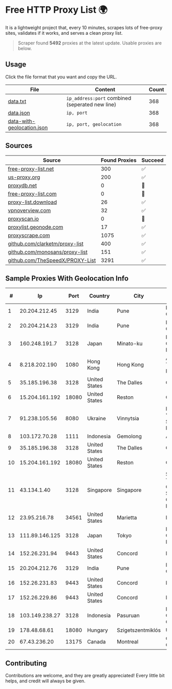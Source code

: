
# Free HTTP Proxy List 🌍

It is a lightweight project that, every 10 minutes, scrapes lots of free-proxy sites, validates if it works, and serves a clean proxy list.


> Scraper found **5492** proxies at the latest update. Usable proxies are below.

## Usage

Click the file format that you want and copy the URL.


|File|Content|Count|
|----|-------|-----|
|[data.txt](https://raw.githubusercontent.com/themiralay/Proxy-List-World/master/data.txt)|`ip_address:port` combined (seperated new line)|368|
|[data.json](https://raw.githubusercontent.com/themiralay/Proxy-List-World/master/data.json)|`ip, port`|368|
|[data-with-geolocation.json](https://raw.githubusercontent.com/themiralay/Proxy-List-World/master/data-with-geolocation.json)|`ip, port, geolocation`|368|

## Sources

|Source|Found Proxies|Succeed|
|------|-------------|-------|
|[free-proxy-list.net](https://free-proxy-list.net)|300|✅|
|[us-proxy.org](https://www.us-proxy.org)|200|✅|
|[proxydb.net](http://proxydb.net)|0|🚫|
|[free-proxy-list.com](https://free-proxy-list.com/?page=&port=&type%5B%5D=http&type%5B%5D=https&up_time=0&search=Search)|0|🚫|
|[proxy-list.download](https://www.proxy-list.download/HTTP)|26|✅|
|[vpnoverview.com](https://vpnoverview.com/privacy/anonymous-browsing/free-proxy-servers)|32|✅|
|[proxyscan.io](https://www.proxyscan.io)|0|🚫|
|[proxylist.geonode.com](https://proxylist.geonode.com/api/proxy-list?limit=300&page=1&sort_by=lastChecked&sort_type=desc&protocols=http,https)|17|✅|
|[proxyscrape.com](https://api.proxyscrape.com/v2/?request=displayproxies&protocol=http&timeout=10000&country=all&ssl=all&anonymity=all)|1075|✅|
|[github.com/clarketm/proxy-list](https://raw.githubusercontent.com/clarketm/proxy-list/master/proxy-list-raw.txt)|400|✅|
|[github.com/monosans/proxy-list](https://raw.githubusercontent.com/monosans/proxy-list/main/proxies/http.txt)|151|✅|
|[github.com/TheSpeedX/PROXY-List](https://raw.githubusercontent.com/TheSpeedX/PROXY-List/master/http.txt)|3291|✅|


## Sample Proxies With Geolocation Info

|#|Ip|Port|Country|City|Internet Service Provider|
|-|--|----|-------|----|-------------------------|
|1|20.204.212.45|3129|India|Pune|Microsoft Corporation|
|2|20.204.214.23|3129|India|Pune|Microsoft Corporation|
|3|160.248.191.7|3128|Japan|Minato-ku|NTT PC Communications, Inc.|
|4|8.218.202.190|1080|Hong Kong|Hong Kong|Alibaba (US) Technology Co., Ltd.|
|5|35.185.196.38|3128|United States|The Dalles|Google LLC|
|6|15.204.161.192|18080|United States|Reston|OVH SAS|
|7|91.238.105.56|8080|Ukraine|Vinnytsia|FOP "Reznichenko Sergey Mykolayovich"|
|8|103.172.70.28|1111|Indonesia|Gemolong|AZNET|
|9|35.185.196.38|3128|United States|The Dalles|Google LLC|
|10|15.204.161.192|18080|United States|Reston|OVH SAS|
|11|43.134.1.40|3128|Singapore|Singapore|Shenzhen Tencent Computer Systems Company Limited|
|12|23.95.216.78|34561|United States|Marietta|HostPapa|
|13|111.89.146.125|3128|Japan|Tokyo|NTT PC Communications, Inc.|
|14|152.26.231.94|9443|United States|Concord|MCNC|
|15|20.204.212.76|3129|India|Pune|Microsoft Corporation|
|16|152.26.231.83|9443|United States|Concord|MCNC|
|17|152.26.229.86|9443|United States|Concord|MCNC|
|18|103.149.238.27|3128|Indonesia|Pasuruan|PT BITNIAGA CIPTA GEMILANG|
|19|178.48.68.61|18080|Hungary|Szigetszentmiklós|UPC|
|20|67.43.236.20|13175|Canada|Montreal|GloboTech Communications|



## Contributing

Contributions are welcome, and they are greatly appreciated! Every
little bit helps, and credit will always be given.

